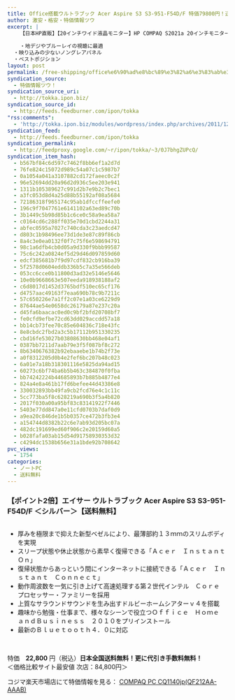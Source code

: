 ```yaml
---
title: Office搭載ウルトラブック Acer Aspire S3 S3-951-F54D/F 特価79800円！送料無料！代引手数料無料！ポイント2倍！
author: 激安・格安・特価情報ツウ
excerpt: |
  	【日本HP直販】【20インチワイド液晶モニター】HP COMPAQ S2021a 20インチモニター(WJ675AA#ABJ)
  	
  	・地デジやブルーレイの視聴に最適
  ・映り込みの少ないノングレアパネル
  ・ベストポジション
layout: post
permalink: /free-shipping/office%e6%90%ad%e8%bc%89%e3%82%a6%e3%83%ab%e3%83%88%e3%83%a9%e3%83%96%e3%83%83%e3%82%af-acer-aspire-s3-s3-951-f54df-%e7%89%b9%e4%be%a179800%e5%86%86%ef%bc%81%e9%80%81%e6%96%99%e7%84%a1%e6%96%99.html
syndication_source:
  - 特価情報ツウ！
syndication_source_uri:
  - http://tokka.ipon.biz/
syndication_source_id:
  - http://feeds.feedburner.com/ipon/tokka
"rss:comments":
  - 'http://tokka.ipon.biz/modules/wordpress/index.php/archives/2011/12/28/hp-compaq-20-s2021a-9870/#comments'
syndication_feed:
  - http://feeds.feedburner.com/ipon/tokka
syndication_permalink:
  - http://feedproxy.google.com/~r/ipon/tokka/~3/0J7bhgZUPcQ/
syndication_item_hash:
  - b567bf84c6d597c7462f8bb6ef1a2d7d
  - 76fe824c15072d989c54a07c1c5987b7
  - 0a1054a041a3107882cd172faeec0c2f
  - 96e52694dd20a96d2d936c5ee203e941
  - 1311b105389627c991d2b7e9b2c7bec1
  - a3fc053d8d4a25d88b55192af08a5684
  - 72186318f965174c95ab1dfccffeefe0
  - 196c9f7047761e6141102a63ed89c70b
  - 3b1449c5b98d85b1c6ce0c58a9ea58a7
  - c0164cd6c288ff035e70d1cbd2244a31
  - abfec0595a7027c740cda3c23aedcd47
  - d803c1b98496ee73d1de3e87c89f86cb
  - 8a4c3e0ea0132f0f7c75f6e598694791
  - 98c1a6dfb4cb0d05a9d330f9bbb99587
  - 75c6c242a0824ef5d29d46d097859d60
  - edcf385681b7f9d97cdf832cb916ba39
  - 5f2578d0604eddb336b5c7a35e566deb
  - 053cc6cce0b11800d3ad32e5146e5646
  - 10e0b9668663e507eeda918938188af2
  - c6d8017d1452d3765bdf510ec65cf176
  - d4757aac49163f7eaa690b78c9b7211c
  - 57c650226e7a1ff2c07e1a03ce6229d9
  - 87644ae54e0658dc26179a87e237c20a
  - d45fa6baacac0ed0c9bf2bfd20708bf7
  - fe0cfd9efbe72cd63dd029accdd57a18
  - bb14cb73fee70c85e604836c718e43fc
  - 8e8cbdc2fbd2a3c5b17112b951330235
  - cbd16fe53027b03808630bb468e04af1
  - 0387bb7211d7aab79e3f5f087bf8c272
  - 8b6340676382b92ebaaebe1b74b2f73e
  - a0f8312205d0b4e2fef6bc207b48c023
  - 6a01e7a18b318301116e5825da94ad15
  - 60273c6bf74ba6b5b463c384870f0fba
  - bb74242224b44685893b7b885b4877e4
  - 824a4e8a461b17fd6befee44d43386e8
  - 330032893bb49fa9cb2fcd76e4c1c11c
  - 5cc773ba5f8c628219a690b3f5a4b820
  - 2017f030a00a95bf83c83141922f7446
  - 5403e77dd847a0e11cfd0703b7daf0d9
  - a9ea20c846de1b5b0357ce472b3fb3e4
  - a154744d8382b22c6e7ab93d205bc07a
  - 482dc191699ed60f906c2e20159d60a5
  - b028fafa03ab15d54d91758930353d32
  - c4294dc1538b656e31a1bde92b708642
pvc_views:
  - 1754
categories:
  - ノートPC
  - 送料無料
---
```

### 【ポイント2倍】エイサー ウルトラブック Acer Aspire S3 S3-951-F54D/F ＜シルバー＞【送料無料】

<div class="img-bg2 img_L">
  <a href="http://hb.afl.rakuten.co.jp/hgc/0f2efbfd.005297e9.0f2efbfe.7ba71332/?pc=http%3a%2f%2fitem.rakuten.co.jp%2fr-kojima%2f4811210%2f%3fscid%3daf_ich_link_img&#038;m=http%3a%2f%2fm.rakuten.co.jp%2fr-kojima%2fi%2f10122987%2f" target="_blank"><img src="http://hbb.afl.rakuten.co.jp/hgb/?pc=http%3a%2f%2fthumbnail.image.rakuten.co.jp%2f%400_mall%2fr-kojima%2fcabinet%2f50%2f4811210_01l.jpg%3f_ex%3d128x128&#038;m=http%3a%2f%2fthumbnail.image.rakuten.co.jp%2f%400_mall%2fr-kojima%2fcabinet%2f50%2f4811210_01l.jpg" border="0" title="" alt="" /></a>
</div>

<!--more-->

  * 厚みを極限まで抑えた新型ベゼルにより、最薄部約１３ｍｍのスリムボディを実現
  * スリープ状態や休止状態から素早く復帰できる「Ａｃｅｒ　Ｉｎｓｔａｎｔ　Ｏｎ」
  * 復帰状態からあっという間にインターネットに接続できる「Ａｃｅｒ　Ｉｎｓｔａｎｔ　Ｃｏｎｎｅｃｔ」
  * 動作周波数を一気に引き上げて高速処理する第２世代インテル　Ｃｏｒｅ　プロセッサー・ファミリーを採用
  * 上質なサラウンドサウンドを生み出すドルビーホームシアターｖ４を搭載
  * 趣味から勉強・仕事まで、様々なシーンで役立つＯｆｆｉｃｅ　Ｈｏｍｅ　ａｎｄＢｕｓｉｎｅｓｓ　２０１０をプリインストール
  * 最新のＢｌｕｅｔｏｏｔｈ４．０に対応

<br clear="all" />

特価　<span class="tokka-price"><strong>22,800</strong></span> 円（税込）**日本全国送料無料！更に代引き手数料無料！**  
＜価格比較サイト最安値 次店：84,800円＞

コジマ楽天市場店にて特価情報を見る： <span class="fs150p"><a href="http://hb.afl.rakuten.co.jp/hgc/0f2efbfd.005297e9.0f2efbfe.7ba71332/?pc=http%3a%2f%2fitem.rakuten.co.jp%2fr-kojima%2f4811210%2f%3fscid%3daf_ich_link_img&#038;m=http%3a%2f%2fm.rakuten.co.jp%2fr-kojima%2fi%2f10122987%2f" target="_blank">COMPAQ PC CQ1140jp(QF212AA-AAAB)</a></span>